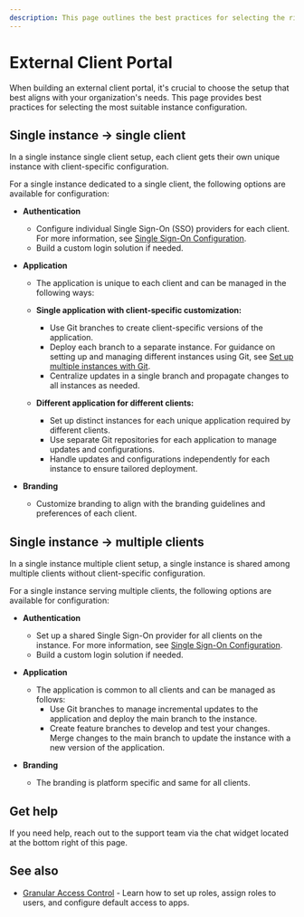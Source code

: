 ```yaml
---
description: This page outlines the best practices for selecting the right instance setup when building external client portals using Appsmith.
---
```


# External Client Portal

When building an external client portal, it's crucial to choose the setup that best aligns with your organization's needs. This page provides best practices for selecting the most suitable instance configuration.

## Single instance → single client

In a single instance single client setup, each client gets their own unique instance with client-specific configuration.

<ZoomImage src="/img/appsmith-multiple-instances.svg" alt="Single Instance → Single client" caption="Single Instance → Single client"/>

For a single instance dedicated to a single client, the following options are available for configuration:

* **Authentication** 
  - Configure individual Single Sign-On (SSO) providers for each client. For more information, see [Single Sign-On Configuration](/getting-started/setup/instance-configuration/authentication).
  - Build a custom login solution if needed.

* **Application** 
  - The application is unique to each client and can be managed in the following ways:

  - **Single application with client-specific customization:**
    - Use Git branches to create client-specific versions of the application.
    - Deploy each branch to a separate instance. For guidance on setting up and managing different instances using Git, see [Set up multiple instances with Git](/advanced-concepts/version-control-with-git/environments-with-git).
    - Centralize updates in a single branch and propagate changes to all instances as needed.

  - **Different application for different clients:**
    - Set up distinct instances for each unique application required by different clients.
    - Use separate Git repositories for each application to manage updates and configurations.
    - Handle updates and configurations independently for each instance to ensure tailored deployment.

* **Branding** 
  - Customize branding to align with the branding guidelines and preferences of each client.

## Single instance → multiple clients

In a single instance multiple client setup, a single instance is shared among multiple clients without client-specific configuration.

<ZoomImage src="/img/appsmith-single-instance.svg" alt="Single Instance → Multiple clients" caption="Single Instance → Multiple clients"/>

For a single instance serving multiple clients, the following options are available for configuration:

* **Authentication** 
  - Set up a shared Single Sign-On provider for all clients on the instance. For more information, see [Single Sign-On Configuration](/getting-started/setup/instance-configuration/authentication).
  - Build a custom login solution if needed.

* **Application** 
  - The application is common to all clients and can be managed as follows:
    - Use Git branches to manage incremental updates to the application and deploy the main branch to the instance.
    - Create feature branches to develop and test your changes. Merge changes to the main branch to update the instance with a new version of the application.

* **Branding** 
  - The branding is platform specific and same for all clients.

## Get help
If you need help, reach out to the support team via the chat widget located at the bottom right of this page.

## See also

- [Granular Access Control](/advanced-concepts/granular-access-control) - Learn how to set up roles, assign roles to users, and configure default access to apps.